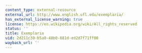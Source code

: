 ```yaml
---
content_type: external-resource
external_url: http://www.english.ufl.edu/exemplaria/
has_external_license_warning: true
license: https://en.wikipedia.org/wiki/All_rights_reserved
status: ''
title: Exemplaria
uid: 2d211c39-b5a0-48b0-881d-ed2d7f71ff00
wayback_url: ''
---
```

